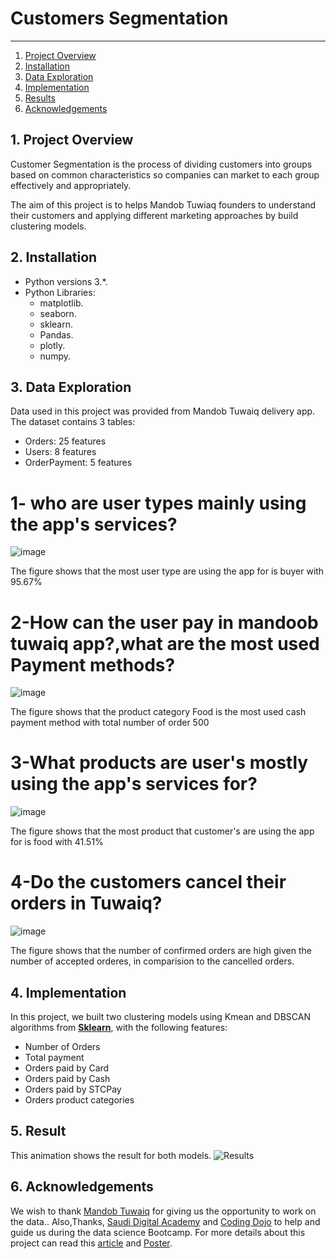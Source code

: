 
# Customers Segmentation
------
1. [Project Overview](#ProjectOverview)
2. [Installation](#installation)
3. [Data Exploration](#data)
4. [Implementation](#model)
5. [Results](#results)
6. [Acknowledgements](#acknowledgements)

## 1. Project Overview <a name="ProjectOverview"></a> 

Customer Segmentation is the process of dividing customers into groups based on common characteristics so companies can market to each group effectively and appropriately. 

The aim of this project is to helps Mandob Tuwiaq founders to understand their customers and applying different marketing approaches by build clustering models.

## 2. Installation <a name="installation"></a>

- Python versions 3.*.
- Python Libraries:
    - matplotlib.
    - seaborn.
    - sklearn.
    - Pandas.
    - plotly.
    - numpy.


## 3. Data Exploration <a name="data"></a> 

Data used in this project was provided from Mandob Tuwaiq delivery app. The dataset contains 3 tables:
- Orders: 25 features
- Users: 8 features
- OrderPayment: 5 features
 
# 1- who are user types mainly using the app's services?

![image](https://user-images.githubusercontent.com/81440100/125507948-ab2d1830-4a97-40b2-b073-a5955714dbf7.png)
 
The figure shows that the most user type are using the app for is buyer with 95.67%

# 2-How can the user pay in mandoob tuwaiq app?,what are the most used Payment methods?
![image](https://user-images.githubusercontent.com/81440100/125504560-9165bcbd-3e22-4a22-9c86-69df1c7a2356.png)

The figure shows that the product category Food is the most used cash payment method with total number of order 500 

# 3-What products are user's mostly using the app's services for?

![image](https://user-images.githubusercontent.com/81440100/125507612-e2bdc51e-786d-48e0-8b60-8a54618c77d3.png)

The figure shows that the most product that customer's are using the app for is food with 41.51% 

# 4-Do the customers cancel their orders in Tuwaiq?
![image](https://user-images.githubusercontent.com/81440100/125507782-a0072423-2045-4400-902e-733a46b6c563.png)

 The figure shows that the number of confirmed orders are high given the number of accepted orderes, in comparision to the cancelled orders. 



## 4. Implementation <a name="model"></a> 
In this project, we built two clustering models using Kmean and DBSCAN algorithms from **[Sklearn](https://scikit-learn.org/stable/)**, with the following features:
  - Number of Orders
  - Total payment 
  - Orders paid by Card
  - Orders paid by Cash
  - Orders paid by STCPay
  - Orders product categories


## 5. Result<a name="results"></a> 
This animation shows the result for both models.
![Results](https://user-images.githubusercontent.com/42017072/125319024-120ba880-e343-11eb-8d25-8abace9a2e2b.gif)


## 6. Acknowledgements <a name="acknowledgements"></a> 
We wish to thank [Mandob Tuwaiq](http://mandobak.sa/) for giving us the opportunity to work on the data.. Also,Thanks, [Saudi Digital Academy](https://sda.edu.sa/)  and [Coding Dojo](https://www.codingdojo.com/) to help and guide us during the data science Bootcamp. For more details about this project can read this [article](https://medium.com/@lamaalzahrani353/3ae4d6cfd41d) and [Poster](https://www.canva.com/design/DAEj-CS_1zM/QfCQJp3WazP1bnR8EWL-AA/view?website#4).
